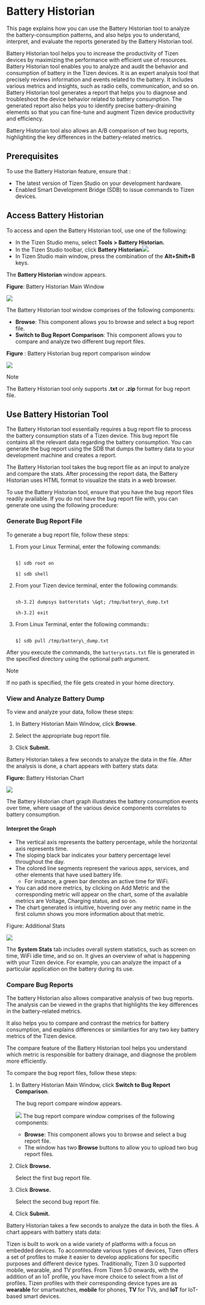 # Battery Historian

This page explains how you can use the Battery Historian tool to analyze the battery-consumption patterns, and also helps you to understand, interpret, and evaluate the reports generated by the Battery Historian tool.

Battery Historian tool helps you to increase the productivity of Tizen devices by maximizing the performance with efficient use of resources. Battery Historian tool enables you to analyze and audit the behavior and consumption of battery in the Tizen devices. It is an expert analysis tool that precisely reviews information and events related to the battery. It includes various metrics and insights, such as radio cells, communication, and so on. Battery Historian tool generates a report that helps you to diagnose and troubleshoot the device behavior related to battery consumption. The generated report also helps you to identify precise battery-draining elements so that you can fine-tune and augment Tizen device productivity and efficiency.

Battery Historian tool also allows an A/B comparison of two bug reports, highlighting the key differences in the battery-related metrics.

## Prerequisites

To use the Battery Historian feature, ensure that : 

 - The latest version of Tizen Studio on your development hardware.
 - Enabled Smart Development Bridge (SDB) to issue commands to Tizen devices. 

## Access Battery Historian

To access and open the Battery Historian tool, use one of the following:

 - In the Tizen Studio menu, select **Tools \> Battery Historian.**
 - In the Tizen Studio toolbar, click **Battery Historian**![](batt1.png).
 - In Tizen Studio main window, press the combination of the **Alt+Shift+B** keys. 

The **Battery Historian** window appears. 

**Figure**: Battery Historian Main Window

![](bug1.png)

The Battery Historian tool window comprises of the following components:

 - **Browse**: This component allows you to browse and select a bug report file.
 - **Switch to Bug Report Comparison**: This component allows you to compare and analyze two different bug report files.

**Figure** : Battery Historian bug report comparison window

![](bug2.png)

>[!NOTE]
>The Battery Historian tool only supports **.txt** or **.zip** format for bug report file.

## Use Battery Historian Tool

The Battery Historian tool essentially requires a bug report file to process the battery consumption stats of a Tizen device. This bug report file contains all the relevant data regarding the battery consumption. You can generate the bug report using the SDB that dumps the battery data to your development machine and creates a report.

The Battery Historian tool takes the bug report file as an input to analyze and compare the stats. After processing the report data, the Battery Historian uses HTML format to visualize the stats in a web browser.

To use the Battery Historian tool, ensure that you have the bug report files readily available. If you do not have the bug report file with, you can generate one using the following procedure:

### Generate Bug Report File

To generate a bug report file, follow these steps:

1. From your Linux Terminal, enter the following commands:

    ```

    $] sdb root on

    $] sdb shell

    ```

2. From your Tizen device terminal, enter the following commands:

    ```

    sh-3.2] dumpsys batterstats \&gt; /tmp/battery\_dump.txt

    sh-3.2] exit

    ```

3. From Linux Terminal, enter the following commands::

    ```

    $] sdb pull /tmp/battery\_dump.txt

    ```

After you execute the commands, the `batterystats.txt` file is generated in the specified directory using the optional path argument.

>[!NOTE]
>If no path is specified, the file gets created in your home directory.

### View and Analyze Battery Dump

To view and analyze your data, follow these steps:

1. In Battery Historian Main Window, click **Browse**.

2. Select the appropriate bug report file.

3. Click **Submit.**

Battery Historian takes a few seconds to analyze the data in the file. After the analysis is done, a chart appears with battery stats data:

**Figure:** Battery Historian Chart

![](graph1.png)

The Battery Historian chart graph illustrates the battery consumption events over time, where usage of the various device components correlates to battery consumption.

#### Interpret the Graph

 - The vertical axis represents the battery percentage, while the horizontal axis represents time.
 - The sloping black bar indicates your battery percentage level throughout the day.
 - The colored line segments represent the various apps, services, and other elements that have used battery life.
   - For instance, a green bar denotes an active time for WiFi.
 - You can add more metrics, by clicking on Add Metric and the corresponding metric will appear on the chart, some of the available metrics are Voltage, Charging status, and so on.
 - The chart generated is intuitive, hovering over any metric name in the first column shows you more information about that metric.

Figure: Additional Stats

![](Graph2.png)

The **System Stats** tab includes overall system statistics, such as screen on time, WiFi idle time, and so on. It gives an overview of what is happening with your Tizen device. For example, you can analyze the impact of a particular application on the battery during its use.

### Compare Bug Reports 

The battery Historian also allows comparative analysis of two bug reports. The analysis can be viewed in the graphs that highlights the key differences in the battery-related metrics. 

It also helps you to compare and contrast the metrics for battery consumption, and explains differences or similarities for any two key battery metrics of the Tizen device. 

The compare feature of the Battery Historian tool helps you understand which metric is responsible for battery drainage, and diagnose the problem more efficiently. 

To compare the bug report files, follow these steps:

1. In Battery Historian Main Window, click **Switch to Bug Report Comparison**.

    The bug report compare window appears. 

    ![](compare1.png)
The bug report compare window comprises of the following components: 
    - **Browse**: This component allows you to browse and select a bug report file.
    - The window has two **Browse** buttons to allow you to upload two bug report files. 

2. Click **Browse.**
   
   Select the first bug report file. 
   
3. Click **Browse.** 
   
   Select the second bug report file.  

4. Click **Submit.**

Battery Historian takes a few seconds to analyze the data in both the files. A chart appears with battery stats data: 

<The given dump files dont have appropriate data to show>

<Kindly insert a images that have appropriate data>



Tizen is built to work on a wide variety of platforms with a focus on embedded devices. To accommodate various types of devices, Tizen offers a set of profiles to make it easier to develop applications for specific purposes and different device types. Traditionally, Tizen 3.0 supported mobile, wearable, and TV profiles. From Tizen 5.0 onwards, with the addition of an IoT profile, you have more choice to select from a list of profiles. Tizen profiles with their corresponding device types are as **wearable** for smartwatches, **mobile** for phones, **TV** for TVs, and **IoT** for IoT-based smart devices.

